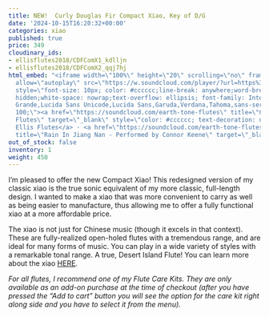 ```yaml
---
title: NEW!  Curly Douglas Fir Compact Xiao, Key of D/G
date: '2024-10-15T16:20:32+00:00'
categories: xiao
published: true
price: 349
cloudinary_ids:
- ellisflutes2018/CDFComX1_kdlljn
- ellisflutes2018/CDFComX2_qqj7hj
html_embed: "<iframe width=\"100%\" height=\"20\" scrolling=\"no\" frameborder=\"no\"
  allow=\"autoplay\" src=\"https://w.soundcloud.com/player/?url=https%3A//api.soundcloud.com/tracks/1141899223&color=%23ff5500&inverse=false&auto_play=false&show_user=true\"></iframe><div
  style=\"font-size: 10px; color: #cccccc;line-break: anywhere;word-break: normal;overflow:
  hidden;white-space: nowrap;text-overflow: ellipsis; font-family: Interstate,Lucida
  Grande,Lucida Sans Unicode,Lucida Sans,Garuda,Verdana,Tahoma,sans-serif;font-weight:
  100;\"><a href=\"https://soundcloud.com/earth-tone-flutes\" title=\"Geoffrey Ellis
  Flutes\" target=\"_blank\" style=\"color: #cccccc; text-decoration: none;\">Geoffrey
  Ellis Flutes</a> · <a href=\"https://soundcloud.com/earth-tone-flutes/rain-in-jiang-nan-performed-by-connor-keene\"
  title=\"Rain In Jiang Nan - Performed by Connor Keene\" target=\"_blank\" \r\n"
out_of_stock: false
inventory: 1
weight: 450
---
```


I’m pleased to offer the new Compact Xiao!  This redesigned version of my classic xiao is the true sonic equivalent of my more classic, full-length design.  I wanted to make a xiao that was more convenient to carry as well as being easier to manufacture, thus allowing me to offer a fully functional xiao at a more affordable price.

The xiao is not just for Chinese music (though it excels in that context).  These are fully-realized open-holed flutes with a tremendous range, and are ideal for many forms of music.  You can play in a wide variety of styles with a remarkable tonal range.  A true, Desert Island Flute!  You can learn more about the xiao [HERE](https://www.ellisflutes.com/world-flutes/xiao).

*For all flutes, I recommend one of my Flute Care Kits. They are only available as an add-on purchase at the time of checkout (after you have pressed the “Add to cart” button you will see the option for the care kit right along side and you have to select it from the menu).*
